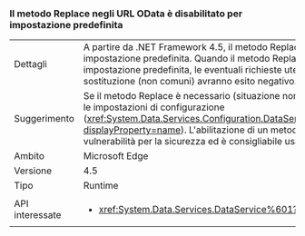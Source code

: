 ### <a name="the-replace-method-in-odata-urls-is-disabled-by-default"></a>Il metodo Replace negli URL OData è disabilitato per impostazione predefinita

|   |   |
|---|---|
|Dettagli|A partire da .NET Framework 4.5, il metodo Replace negli URL OData è disabilitato per impostazione predefinita. Quando il metodo Replace è disabilitato per OData, ora per impostazione predefinita, le eventuali richieste utente che includono funzioni di sostituzione (non comuni) avranno esito negativo.|
|Suggerimento|Se il metodo Replace è necessario (situazione non comune) è possibile riabilitarlo tramite le impostazioni di configurazione (<xref:System.Data.Services.Configuration.DataServicesFeaturesSection.ReplaceFunction?displayProperty=name>). L'abilitazione di un metodo Replace, tuttavia, può introdurre vulnerabilità per la sicurezza ed è consigliabile usarlo solo dopo attente valutazioni.|
|Ambito|Microsoft Edge|
|Versione|4.5|
|Tipo|Runtime|
|API interessate|<ul><li><xref:System.Data.Services.DataService%601?displayProperty=nameWithType></li></ul>|

